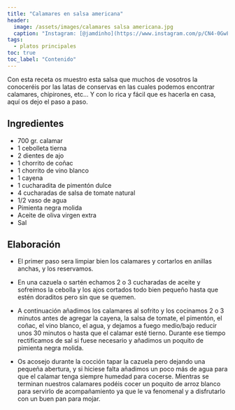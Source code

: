 ```yaml
---
title: "Calamares en salsa americana"
header:
  image: /assets/images/calamares salsa americana.jpg
  caption: "Instagram: [@jamdinho](https://www.instagram.com/p/CN4-0GwFTUG/)"
tags:
  - platos principales
toc: true
toc_label: "Contenido"
---
```


Con esta receta os muestro esta salsa que muchos de vosotros la conoceréis por las latas de conservas en las cuales podemos encontrar calamares, chipirones, etc...
Y con lo rica y fácil que es hacerla en casa, aquí os dejo el paso a paso.


## Ingredientes

- 700 gr. calamar
- 1 cebolleta tierna
- 2 dientes de ajo
- 1 chorrito de coñac
- 1 chorrito de vino blanco
- 1 cayena
- 1 cucharadita de pimentón dulce
- 4 cucharadas de salsa de tomate natural
- 1/2 vaso de agua
- Pimienta negra molida
- Aceite de oliva virgen extra
- Sal


## Elaboración

- El primer paso sera limpiar bien los calamares y cortarlos en anillas anchas, y los reservamos.

- En una cazuela o sartén echamos 2 o 3 cucharadas de aceite y sofreímos la cebolla y los ajos cortados todo bien pequeño hasta que estén doraditos pero sin que se quemen.

- A continuación añadimos los calamares al sofrito y los cocinamos 2 o 3 minutos antes de agregar la cayena, la salsa de tomate, el pimentón, el coñac, el vino blanco, el agua, y dejamos a fuego medio/bajo reducir unos 30 minutos o hasta que el calamar esté tierno. Durante ese tiempo rectificamos de sal si fuese necesario y añadimos un poquito de pimienta negra molida.

- Os acosejo durante la cocción tapar la cazuela pero dejando una pequeña abertura, y si hiciese falta añadimos un poco más de agua para que el calamar tenga siempre humedad para cocerse. Mientras se terminan nuestros calamares podéis cocer un poquito de arroz blanco para servirlo de acompañamiento ya que le va fenomenal y a disfrutarlo con un buen pan para mojar.

